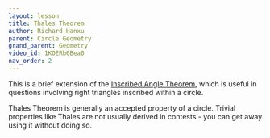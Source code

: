 ```yaml
---
layout: lesson
title: Thales Theorem
author: Richard Hanxu
parent: Circle Geometry
grand_parent: Geometry  
video_id: 1KOERb6Bea0
nav_order: 2
---
```


This is a brief extension of the [Inscribed Angle Theorem](https://incendiumacademy.org/content/math/geometry/circle-geometry/inscribed-central-angles/), 
which is useful in questions involving right triangles inscribed within a circle.


Thales Theorem is generally an accepted property of a circle. Trivial properties like Thales are not usually derived in contests - you can get away using it without doing so.


